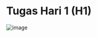 # Tugas Hari 1 (H1)

![image](https://github.com/user-attachments/assets/497686e5-2d01-4e5c-a731-21681493a5df)

